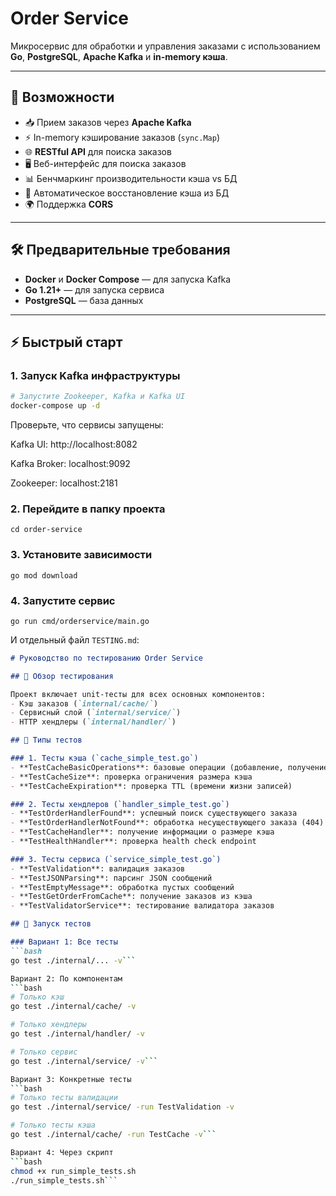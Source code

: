 # Order Service

Микросервис для обработки и управления заказами с использованием **Go**, **PostgreSQL**, **Apache Kafka** и **in-memory кэша**.

---

## 🚀 Возможности

- 📥 Прием заказов через **Apache Kafka**
- ⚡ In-memory кэширование заказов (`sync.Map`)
- 🌐 **RESTful API** для поиска заказов
- 🖥️ Веб-интерфейс для поиска заказов
- 📊 Бенчмаркинг производительности кэша vs БД
- 🔄 Автоматическое восстановление кэша из БД
- 🌍 Поддержка **CORS**

---

## 🛠 Предварительные требования

- **Docker** и **Docker Compose** — для запуска Kafka
- **Go 1.21+** — для запуска сервиса
- **PostgreSQL** — база данных

---

## ⚡ Быстрый старт

### 1. Запуск Kafka инфраструктуры

```bash
# Запустите Zookeeper, Kafka и Kafka UI
docker-compose up -d
```
Проверьте, что сервисы запущены:

Kafka UI: http://localhost:8082

Kafka Broker: localhost:9092

Zookeeper: localhost:2181

### 2. Перейдите в папку проекта
```cd order-service```

### 3. Установите зависимости
```go mod download```

### 4. Запустите сервис
```go run cmd/orderservice/main.go```


И отдельный файл `TESTING.md`:

```markdown
# Руководство по тестированию Order Service

## 🎯 Обзор тестирования

Проект включает unit-тесты для всех основных компонентов:
- Кэш заказов (`internal/cache/`)
- Сервисный слой (`internal/service/`) 
- HTTP хендлеры (`internal/handler/`)

## 🧪 Типы тестов

### 1. Тесты кэша (`cache_simple_test.go`)
- **TestCacheBasicOperations**: базовые операции (добавление, получение, удаление)
- **TestCacheSize**: проверка ограничения размера кэша
- **TestCacheExpiration**: проверка TTL (времени жизни записей)

### 2. Тесты хендлеров (`handler_simple_test.go`)
- **TestOrderHandlerFound**: успешный поиск существующего заказа
- **TestOrderHandlerNotFound**: обработка несуществующего заказа (404)
- **TestCacheHandler**: получение информации о размере кэша
- **TestHealthHandler**: проверка health check endpoint

### 3. Тесты сервиса (`service_simple_test.go`)
- **TestValidation**: валидация заказов
- **TestJSONParsing**: парсинг JSON сообщений
- **TestEmptyMessage**: обработка пустых сообщений
- **TestGetOrderFromCache**: получение заказов из кэша
- **TestValidatorService**: тестирование валидатора заказов

## 🚀 Запуск тестов

### Вариант 1: Все тесты
```bash
go test ./internal/... -v```

Вариант 2: По компонентам
```bash
# Только кэш
go test ./internal/cache/ -v

# Только хендлеры  
go test ./internal/handler/ -v

# Только сервис
go test ./internal/service/ -v```

Вариант 3: Конкретные тесты
```bash
# Только тесты валидации
go test ./internal/service/ -run TestValidation -v

# Только тесты кэша
go test ./internal/cache/ -run TestCache -v```

Вариант 4: Через скрипт
```bash
chmod +x run_simple_tests.sh
./run_simple_tests.sh```
